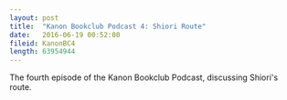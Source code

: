 ```yaml
---
layout: post
title:  "Kanon Bookclub Podcast 4: Shiori Route"
date:   2016-06-19 00:52:00
fileid: KanonBC4
length: 63954944
---
```


The fourth episode of the Kanon Bookclub Podcast, discussing Shiori's route.
